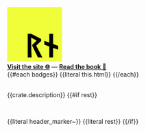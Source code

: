 <img alt="rune logo" src="https://raw.githubusercontent.com/rune-rs/rune/main/assets/icon.png" />
<br>
<a href="https://rune-rs.github.io"><b>Visit the site 🌐</b></a>
&mdash;
<a href="https://rune-rs.github.io/book/"><b>Read the book 📖</b></a>
<br>
{{#each badges}}
{{literal this.html}}
{{/each}}

<br>
<br>

{{crate.description}}
{{#if rest}}

<br>

{{literal header_marker~}}
{{literal rest}}
{{/if}}
